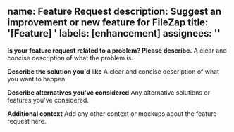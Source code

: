 name: Feature Request
description: Suggest an improvement or new feature for FileZap
title: '[Feature] <short description>'
labels: [enhancement]
assignees: ''
---

**Is your feature request related to a problem? Please describe.**
A clear and concise description of what the problem is.

**Describe the solution you'd like**
A clear and concise description of what you want to happen.

**Describe alternatives you've considered**
Any alternative solutions or features you've considered.

**Additional context**
Add any other context or mockups about the feature request here.